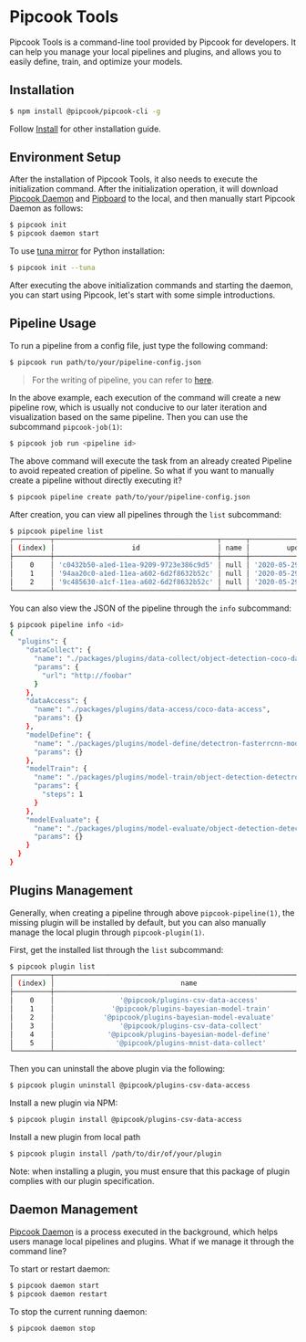 # Pipcook Tools

Pipcook Tools is a command-line tool provided by Pipcook for developers. It can help you manage your local pipelines and plugins, and allows you to easily define, train, and optimize your models.

## Installation

```sh
$ npm install @pipcook/pipcook-cli -g
```

Follow [Install](../INSTALL.md) for other installation guide.

## Environment Setup

After the installation of Pipcook Tools, it also needs to execute the initialization command. After the initialization operation, it will download [Pipcook Daemon][] and [Pipboard][] to the local, and then manually start Pipcook Daemon as follows:

```sh
$ pipcook init
$ pipcook daemon start
```

To use [tuna mirror](https://mirrors.tuna.tsinghua.edu.cn/) for Python installation:

```sh
$ pipcook init --tuna
```

After executing the above initialization commands and starting the daemon, you can start using Pipcook, let's start with some simple introductions.

## Pipeline Usage

To run a pipeline from a config file, just type the following command:

```sh
$ pipcook run path/to/your/pipeline-config.json
```

> For the writing of pipeline, you can refer to [here](./intro-to-pipeline.md).

In the above example, each execution of the command will create a new pipeline row, which is usually not conducive to our later iteration and visualization based on the same pipeline. Then you can use the subcommand `pipcook-job(1)`:

```sh
$ pipcook job run <pipeline id>
```

The above command will execute the task from an already created Pipeline to avoid repeated creation of pipeline. So what if you want to manually create a pipeline without directly executing it?

```sh
$ pipcook pipeline create path/to/your/pipeline-config.json
```

After creation, you can view all pipelines through the `list` subcommand:

```sh
$ pipcook pipeline list
┌─────────┬────────────────────────────────────────┬──────┬────────────────────────────┬────────────────────────────┐
│ (index) │                   id                   │ name │         updatedAt          │         createdAt          │
├─────────┼────────────────────────────────────────┼──────┼────────────────────────────┼────────────────────────────┤
│    0    │ 'c0432b50-a1ed-11ea-9209-9723e386c9d5' │ null │ '2020-05-29T20:48:29.318Z' │ '2020-05-29T20:48:29.318Z' │
│    1    │ '94aa20c0-a1ed-11ea-a602-6d2f8632b52c' │ null │ '2020-05-29T20:47:16.172Z' │ '2020-05-29T20:47:16.172Z' │
│    2    │ '9c485630-a1cf-11ea-a602-6d2f8632b52c' │ null │ '2020-05-29T17:12:44.052Z' │ '2020-05-29T17:12:44.052Z' │
└─────────┴────────────────────────────────────────┴──────┴────────────────────────────┴────────────────────────────┘
```

You can also view the JSON of the pipeline through the `info` subcommand:

```sh
$ pipcook pipeline info <id>
{
  "plugins": {
    "dataCollect": {
      "name": "./packages/plugins/data-collect/object-detection-coco-data-collect",
      "params": {
        "url": "http://foobar"
      }
    },
    "dataAccess": {
      "name": "./packages/plugins/data-access/coco-data-access",
      "params": {}
    },
    "modelDefine": {
      "name": "./packages/plugins/model-define/detectron-fasterrcnn-model-define",
      "params": {}
    },
    "modelTrain": {
      "name": "./packages/plugins/model-train/object-detection-detectron-model-train",
      "params": {
        "steps": 1
      }
    },
    "modelEvaluate": {
      "name": "./packages/plugins/model-evaluate/object-detection-detectron-model-evaluate",
      "params": {}
    }
  }
}
```

## Plugins Management

Generally, when creating a pipeline through above `pipcook-pipeline(1)`, the missing plugin will be installed by default, but you can also manually manage the local plugin through `pipcook-plugin(1)`.

First, get the installed list through the `list` subcommand:

```sh
$ pipcook plugin list
┌─────────┬───────────────────────────────────────────────────────────────────┬──────────┬─────────────────┬──────────┐
│ (index) │                               name                                │ version  │    category     │ datatype │
├─────────┼───────────────────────────────────────────────────────────────────┼──────────┼─────────────────┼──────────┤
│    0    │                '@pipcook/plugins-csv-data-access'                 │ '0.5.9'  │  'dataAccess'   │  'text'  │
│    1    │              '@pipcook/plugins-bayesian-model-train'              │ '0.5.10' │  'modelTrain'   │  'text'  │
│    2    │            '@pipcook/plugins-bayesian-model-evaluate'             │ '0.5.10' │ 'modelEvaluate' │  'text'  │
│    3    │                '@pipcook/plugins-csv-data-collect'                │ '0.5.9'  │  'dataCollect'  │  'text'  │
│    4    │             '@pipcook/plugins-bayesian-model-define'              │ '0.5.10' │  'modelDefine'  │  'text'  │
│    5    │               '@pipcook/plugins-mnist-data-collect'               │ '0.5.9'  │  'dataCollect'  │ 'image'  │
└─────────┴───────────────────────────────────────────────────────────────────┴──────────┴─────────────────┴──────────┘
```

Then you can uninstall the above plugin via the following:

```sh
$ pipcook plugin uninstall @pipcook/plugins-csv-data-access
```

Install a new plugin via NPM:

```sh
$ pipcook plugin install @pipcook/plugins-csv-data-access
```

Install a new plugin from local path

```sh
$ pipcook plugin install /path/to/dir/of/your/plugin
```

Note: when installing a plugin, you must ensure that this package of plugin complies with our plugin specification.

## Daemon Management

[Pipcook Daemon][] is a process executed in the background, which helps users manage local pipelines and plugins. What if we manage it through the command line?

To start or restart daemon:

```sh
$ pipcook daemon start
$ pipcook daemon restart
```

To stop the current running daemon:

```sh
$ pipcook daemon stop
```

[Pipcook Daemon]: ../GLOSSORY.md#pipcook-daemon
[Pipboard]: ../GLOSSORY.md#pipboard

